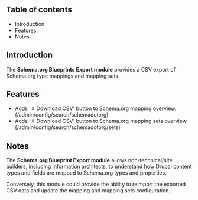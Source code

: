 Table of contents
-----------------

* Introduction
* Features
* Notes


Introduction
------------

The **Schema.org Blueprints Export module** provides a CSV export of 
Schema.org type mappings and mapping sets.


Features
--------

- Adds '⇩ Download CSV' button to Schema.org mapping overview.
  (/admin/config/search/schemadotorg)
- Adds '⇩ Download CSV' button to Schema.org mapping sets overview.
  (/admin/config/search/schemadotorg/sets)


Notes
-----

The **Schema.org Blueprint Export module** allows non-technical/site builders,
including information architects, to understand how Drupal content types and 
fields are mapped to Schema.org types and properties.

Conversely, this module could provide the ability to reimport the exported CSV 
data and update the mapping and mapping sets configuration.
